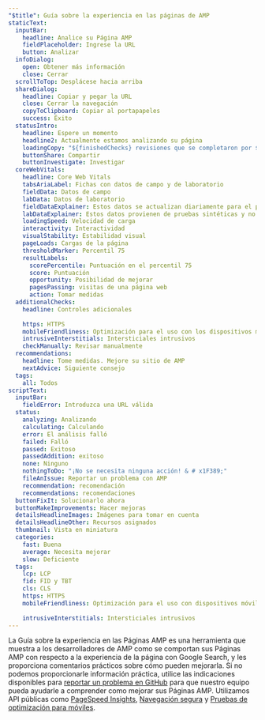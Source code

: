 ```yaml
---
"$title": Guía sobre la experiencia en las páginas de AMP
staticText:
  inputBar:
    headline: Analice su Página AMP
    fieldPlaceholder: Ingrese la URL
    button: Analizar
  infoDialog:
    open: Obtener más información
    close: Cerrar
  scrollToTop: Desplácese hacia arriba
  shareDialog:
    headline: Copiar y pegar la URL
    close: Cerrar la navegación
    copyToClipboard: Copiar al portapapeles
    success: Éxito
  statusIntro:
    headline: Espere un momento
    headline2: Actualmente estamos analizando su página
    loadingCopy: "${finishedChecks} revisiones que se completaron por ${totalChecks}"
    buttonShare: Compartir
    buttonInvestigate: Investigar
  coreWebVitals:
    headline: Core Web Vitals
    tabsAriaLabel: Fichas con datos de campo y de laboratorio
    fieldData: Datos de campo
    labData: Datos de laboratorio
    fieldDataExplainer: Estos datos se actualizan diariamente para el periodo renovable de 28 días.
    labDataExplainer: Estos datos provienen de pruebas sintéticas y no influyen de ninguna manera en la experiencia con la página.
    loadingSpeed: Velocidad de carga
    interactivity: Interactividad
    visualStability: Estabilidad visual
    pageLoads: Cargas de la página
    thresholdMarker: Percentil 75
    resultLabels:
      scorePercentile: Puntuación en el percentil 75
      score: Puntuación
      opportunity: Posibilidad de mejorar
      pagesPassing: visitas de una página web
      action: Tomar medidas
  additionalChecks:
    headline: Controles adicionales
    
    https: HTTPS
    mobileFriendliness: Optimización para el uso con los dispositivos móviles
    intrusiveInterstitials: Intersticiales intrusivos
    checkManually: Revisar manualmente
  recommendations:
    headline: Tome medidas. Mejore su sitio de AMP
    nextAdvice: Siguiente consejo
  tags:
    all: Todos
scriptText:
  inputBar:
    fieldError: Introduzca una URL válida
  status:
    analyzing: Analizando
    calculating: Calculando
    error: El análisis falló
    failed: Falló
    passed: Exitoso
    passedAddition: exitoso
    none: Ninguno
    nothingToDo: "¡No se necesita ninguna acción! & # x1F389;"
    fileAnIssue: Reportar un problema con AMP
    recommendation: recomendación
    recommendations: recomendaciones
  buttonFixIt: Solucionarlo ahora
  buttonMakeImprovements: Hacer mejoras
  detailsHeadlineImages: Imágenes para tomar en cuenta
  detailsHeadlineOther: Recursos asignados
  thumbnail: Vista en miniatura
  categories:
    fast: Buena
    average: Necesita mejorar
    slow: Deficiente
  tags:
    lcp: LCP
    fid: FID y TBT
    cls: CLS
    https: HTTPS
    mobileFriendliness: Optimización para el uso con dispositivos móviles
    
    intrusiveInterstitials: Intersticiales intrusivos
---
```


La Guía sobre la experiencia en las Páginas AMP es una herramienta que muestra a los desarrolladores de AMP como se comportan sus Páginas AMP con respecto a la experiencia de la página con Google Search, y les proporciona comentarios prácticos sobre cómo pueden mejorarla. Si no podemos proporcionarle información práctica, utilice las indicaciones disponibles para [reportar un problema en GitHub](https://github.com/ampproject/amphtml/issues/new?assignees=&labels=Type:+Page+experience&template=page-experience.md&title=Page+experience+issue) para que nuestro equipo pueda ayudarle a comprender como mejorar sus Páginas AMP. Utilizamos API públicas como [PageSpeed Insights](https://developers.google.com/speed/pagespeed/insights/), [Navegación segura](https://developers.google.com/safe-browsing/v4/lookup-api) y [Pruebas de optimización para móviles](https://search.google.com/test/mobile-friendly).
